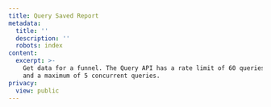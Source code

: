 ```yaml
---
title: Query Saved Report
metadata:
  title: ''
  description: ''
  robots: index
content:
  excerpt: >-
    Get data for a funnel. The Query API has a rate limit of 60 queries per hour
    and a maximum of 5 concurrent queries.
privacy:
  view: public
---
```


